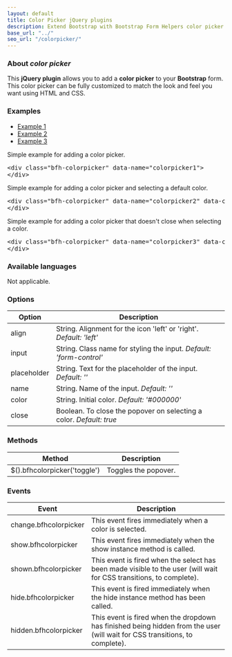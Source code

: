 ```yaml
---
layout: default
title: Color Picker jQuery plugins
description: Extend Bootstrap with Bootstrap Form Helpers color picker jQuery plugins.
base_url: "../"
seo_url: "/colorpicker/"
---
```


### About *color picker*

This **jQuery plugin** allows you to add a **color picker** to your **Bootstrap** form.
This color picker can be fully customized to match the look and feel you want using HTML and CSS.


### Examples

<ul id="example-tab" class="nav nav-tabs">
  <li class="active">
    <a href="#example1" data-toggle="tab">Example 1</a>
  </li>
  <li>
    <a href="#example2" data-toggle="tab">Example 2</a>
  </li>
  <li>
    <a href="#example3" data-toggle="tab">Example 3</a>
  </li>
</ul>
<div id="example-content" class="tab-content">
  <div class="tab-pane fade in active" id="example1">
    <form class="example form-inline">
      <p>Simple example for adding a color picker.</p>
      <div class="bfh-colorpicker" data-name="colorpicker1">
      </div>
    </form>
    <pre class="prettyprint">&lt;div class="bfh-colorpicker" data-name="colorpicker1"&gt;
&lt;/div&gt;</pre>
  </div>
  <div class="tab-pane fade" id="example2">
    <form class="example form-inline">
      <p>Simple example for adding a color picker and selecting a default color.</p>
      <div class="bfh-colorpicker" data-name="colorpicker2" data-color="#FF0000">
      </div>
    </form>
    <pre class="prettyprint">&lt;div class="bfh-colorpicker" data-name="colorpicker2" data-color="#FF0000"&gt;
&lt;/div&gt;</pre>
  </div>
  <div class="tab-pane fade" id="example3">
    <form class="example form-inline">
      <p>Simple example for adding a color picker that doesn't close when selecting a color.</p>
      <div class="bfh-colorpicker" data-name="colorpicker3" data-close="false">
      </div>
    </form>
    <pre class="prettyprint">&lt;div class="bfh-colorpicker" data-name="colorpicker3" data-close="false"&gt;
&lt;/div&gt;</pre>
  </div>
</div>


### Available languages

Not applicable.


### Options
    
<table class="table table-striped">
  <thead>
    <tr>
      <th>Option</th>
      <th>Description</th>
    </tr>
  </thead>
  <tbody>
    <tr>
      <td>align</td>
      <td>String. Alignment for the icon 'left' or 'right'. <em>Default: 'left'</em></td>
    </tr>
    <tr>
      <td>input</td>
      <td>String. Class name for styling the input. <em>Default: 'form-control'</em></td>
    </tr>
    <tr>
      <td>placeholder</td>
      <td>String. Text for the placeholder of the input. <em>Default: ''</em></td>
    </tr>
    <tr>
      <td>name</td>
      <td>String. Name of the input. <em>Default: ''</em></td>
    </tr>
    <tr>
      <td>color</td>
      <td>String. Initial color. <em>Default: '#000000'</em></td>
    </tr>
    <tr>
      <td>close</td>
      <td>Boolean. To close the popover on selecting a color. <em>Default: true</em></td>
    </tr>
  </tbody>
</table>


### Methods

<table class="table table-striped">
  <thead>
    <tr>
      <th>Method</th>
      <th>Description</th>
    </tr>
  </thead>
  <tbody>
    <tr>
      <td>$().bfhcolorpicker('toggle')</td>
      <td>Toggles the popover.</td>
    </tr>
  </tbody>
</table>


### Events

<table class="table table-striped">
  <thead>
    <tr>
      <th>Event</th>
      <th>Description</th>
    </tr>
  </thead>
  <tbody>
    <tr>
      <td>change.bfhcolorpicker</td>
      <td>This event fires immediately when a color is selected.</td>
    </tr>
    <tr>
      <td>show.bfhcolorpicker</td>
      <td>This event fires immediately when the show instance method is called.</td>
    </tr>
    <tr>
      <td>shown.bfhcolorpicker</td>
      <td>This event is fired when the select has been made visible to the user (will wait for CSS transitions, to complete).</td>
    </tr>
    <tr>
      <td>hide.bfhcolorpicker</td>
      <td>This event is fired immediately when the hide instance method has been called.</td>
    </tr>
    <tr>
      <td>hidden.bfhcolorpicker</td>
      <td>This event is fired when the dropdown has finished being hidden from the user (will wait for CSS transitions, to complete).</td>
    </tr>
  </tbody>
</table>
